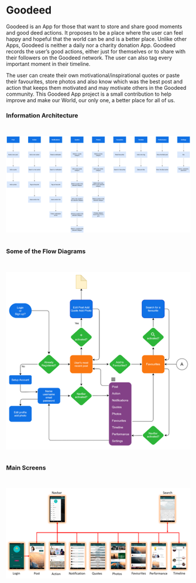 # Goodeed

Goodeed is an App for those that want to store and share good moments and good deed actions. It proposes to be a place where the user can feel happy and hopeful that the world can be and is a better place. Unlike other Apps, Goodeed is neither a daily nor a charity donation App. Goodeed records the user’s good actions, either just for themselves or to share with their followers on the Goodeed network. The user can also tag every important moment in their timeline. 

The user can create their own motivational/inspirational quotes or paste their favourites, store photos and also know which was the best post and action that keeps them motivated and may motivate others in the Goodeed community. This Goodeed App project is a small contribution to help improve and make our World, our only one, a better place for all of us. 


### Information Architecture
<pre><p align="center">
<img src="/IA.png">
</p></pre>

### Some of the Flow Diagrams
<pre><p align="center">
<img src="/FlowDiag.png">
</p></pre>

### Main Screens
<pre><p align="center">
<img src="/MainScreens.png">
</p></pre>
